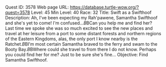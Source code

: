 Quest ID: 3578
Web page URL: https://database.turtle-wow.org/?quest=3578
Level: 45
Min Level: 40
Race: 32
Title: Swift as a Swifthoof
Description: Ah, I've been expecting my Rah'pawene, Samantha Swifthoof and she's yet to come! I'm confused...$B$BCan you help me and find her? Last time we spoke she was so much excited to see the new places and travel at her leisure from a port to some distant forests and northern regions of the Eastern Kingdoms, alas, the only port I know nearby is the Ratchet.$B$BI'm most certain Samantha braved to the ferry and swam to the Booty Bay.$B$BWhere could she travel to from there I do not know. Perhaps you could find her for me? Just to be sure she's fine...
Objective: Find Samantha Swifthoof.
